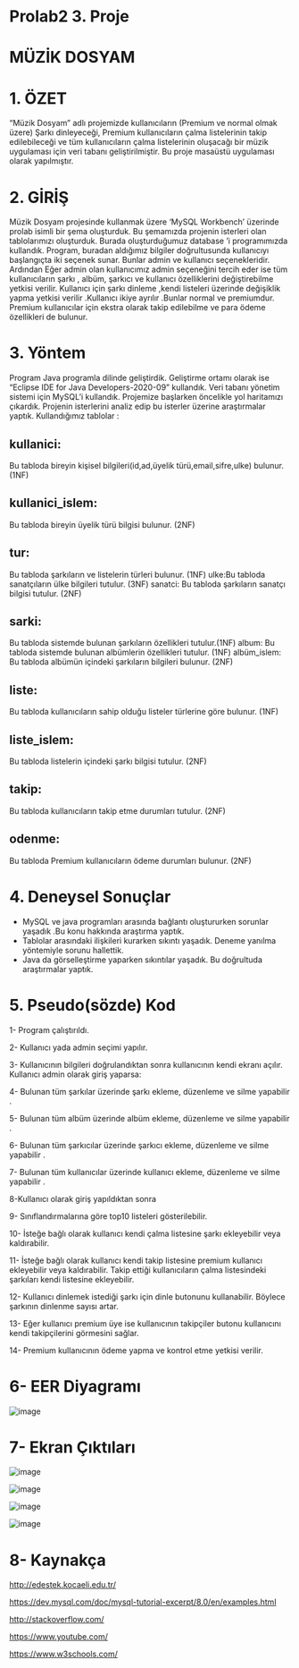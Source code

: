 # Prolab2 3. Proje
# MÜZİK DOSYAM

# 1. ÖZET
“Müzik Dosyam” adlı projemizde kullanıcıların (Premium ve normal olmak üzere) Şarkı
dinleyeceği, Premium kullanıcıların çalma listelerinin takip edilebileceği ve tüm kullanıcıların çalma listelerinin oluşacağı bir müzik uygulaması için veri tabanı geliştirilmiştir. Bu proje masaüstü uygulaması olarak yapılmıştır.

# 2. GİRİŞ
Müzik Dosyam projesinde kullanmak üzere ‘MySQL Workbench’ üzerinde prolab isimli bir şema oluşturduk. Bu şemamızda projenin isterleri olan tablolarımızı oluşturduk. Burada oluşturduğumuz database ’i programımızda kullandık.
Program, buradan aldığımız bilgiler doğrultusunda kullanıcıyı başlangıçta iki seçenek
sunar. Bunlar admin ve kullanıcı seçenekleridir. Ardından Eğer admin olan kullanıcımız admin seçeneğini tercih eder ise tüm kullanıcıların şarkı , albüm, şarkıcı ve kullanıcı
özelliklerini değiştirebilme yetkisi verilir. Kullanıcı için şarkı dinleme ,kendi listeleri üzerinde değişiklik yapma yetkisi verilir .Kullanıcı ikiye ayrılır .Bunlar normal ve premiumdur. Premium kullanıcılar için ekstra olarak takip edilebilme ve para ödeme özellikleri de bulunur.


# 3. Yöntem
Program Java programla dilinde geliştirdik. Geliştirme ortamı olarak ise “Eclipse IDE
for Java Developers-2020-09” kullandık. Veri tabanı yönetim sistemi için MySQL’i kullandık.
Projemize başlarken öncelikle yol haritamızı çıkardık. Projenin isterlerini analiz edip bu isterler üzerine araştırmalar yaptık.
Kullandığımız tablolar :
## kullanici:
Bu tabloda bireyin kişisel bilgileri(id,ad,üyelik türü,email,sifre,ulke) bulunur. (1NF)

## kullanici_islem:
Bu tabloda bireyin üyelik türü bilgisi bulunur. (2NF)
## tur:
Bu tabloda şarkıların ve listelerin türleri bulunur. (1NF) ulke:Bu tabloda sanatçıların ülke bilgileri tutulur. (3NF) sanatci: Bu tabloda şarkıların sanatçı bilgisi tutulur. (2NF)
## sarki:
Bu tabloda sistemde bulunan şarkıların özellikleri tutulur.(1NF) album: Bu tabloda sistemde bulunan albümlerin özellikleri tutulur. (1NF) albüm_islem: Bu tabloda albümün içindeki şarkıların bilgileri bulunur. (2NF)
## liste: 
Bu tabloda kullanıcıların sahip olduğu listeler türlerine göre bulunur. (1NF)
## liste_islem: 
Bu tabloda listelerin içindeki şarkı bilgisi tutulur. (2NF)
## takip: 
Bu tabloda kullanıcıların takip etme durumları tutulur. (2NF)
## odenme: 
Bu tabloda Premium kullanıcıların ödeme durumları bulunur. (2NF)


# 4. Deneysel Sonuçlar
- MySQL ve java programları arasında bağlantı oluştururken sorunlar yaşadık .Bu konu hakkında araştırma yaptık.
- Tablolar arasındaki ilişkileri kurarken sıkıntı yaşadık. Deneme yanılma yöntemiyle sorunu hallettik.
- Java da görselleştirme yaparken sıkıntılar yaşadık. Bu doğrultuda araştırmalar yaptık.
# 5. Pseudo(sözde) Kod

1- Program çalıştırıldı.

2- Kullanıcı yada admin seçimi yapılır.

3- Kullanıcının bilgileri doğrulandıktan sonra kullanıcının kendi ekranı açılır. Kullanıcı admin olarak giriş yaparsa:

4- Bulunan tüm şarkılar üzerinde şarkı ekleme, düzenleme ve silme yapabilir .

5- Bulunan tüm albüm üzerinde albüm ekleme, düzenleme ve silme yapabilir .

6- Bulunan tüm şarkıcılar üzerinde şarkıcı ekleme, düzenleme ve silme yapabilir .

7- Bulunan tüm kullanıcılar üzerinde kullanıcı ekleme, düzenleme ve silme yapabilir .

8-Kullanıcı olarak  giriş yapıldıktan sonra

9- Sınıflandırmalarına göre top10 listeleri gösterilebilir.

10- İsteğe bağlı olarak kullanıcı kendi çalma listesine şarkı ekleyebilir veya kaldırabilir.

11- İsteğe bağlı olarak kullanıcı kendi takip listesine premium kullanıcı ekleyebilir veya kaldırabilir. Takip ettiği kullanıcıların çalma listesindeki şarkıları kendi listesine ekleyebilir.

12- Kullanıcı dinlemek istediği şarkı için dinle butonunu kullanabilir. Böylece şarkının dinlenme sayısı artar.

13- Eğer kullanıcı premium üye ise kullanıcının takipçiler butonu kullanıcını kendi takipçilerini görmesini sağlar.

14- Premium kullanıcının ödeme yapma ve kontrol etme yetkisi verilir.

# 6- EER Diyagramı

![image](https://user-images.githubusercontent.com/58952369/180400393-99f6baf6-65aa-4fd0-a0bd-177cf02aa83d.png)


# 7- Ekran Çıktıları

![image](https://user-images.githubusercontent.com/58952369/180400411-845d9af7-4659-4b43-90c7-ae90dde6b584.png)

![image](https://user-images.githubusercontent.com/58952369/180400445-57fcf7e3-c910-49e0-8b6e-bb67a99f9a87.png)

![image](https://user-images.githubusercontent.com/58952369/180400474-b679eded-1bf4-4b91-b974-487a5d8e1a3d.png)

![image](https://user-images.githubusercontent.com/58952369/180400503-1e3900ba-08ea-4e42-b4c5-89fba689c6d5.png)



# 8- Kaynakça

http://edestek.kocaeli.edu.tr/

https://dev.mysql.com/doc/mysql-tutorial-excerpt/8.0/en/examples.html

http://stackoverflow.com/

https://www.youtube.com/

https://www.w3schools.com/

